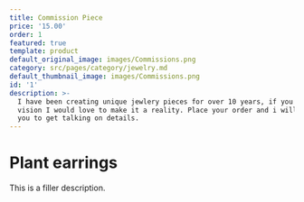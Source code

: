 ```yaml
---
title: Commission Piece
price: '15.00'
order: 1
featured: true
template: product
default_original_image: images/Commissions.png
category: src/pages/category/jewelry.md
default_thumbnail_image: images/Commissions.png
id: '1'
description: >-
  I have been creating unique jewlery pieces for over 10 years, if you have a
  vision I would love to make it a reality. Place your order and i will email
  you to get talking on details.
---
```

# Plant earrings

This is a filler description.
